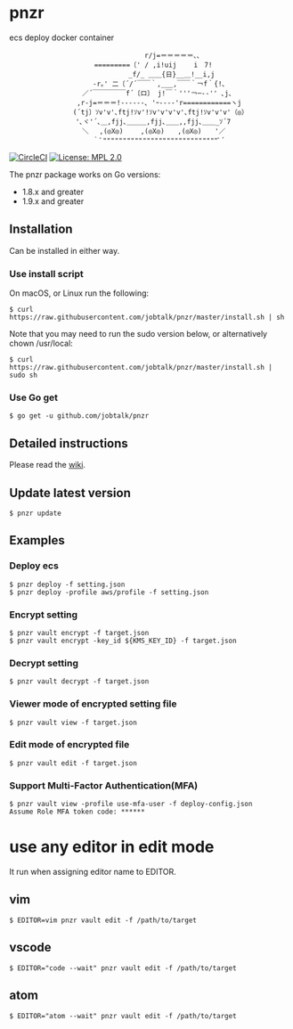 # pnzr
ecs deploy docker container

```
　　　　　　　 　 　 　 　 　 　 　 　 r/j=＝＝＝＝＝､､
　 　 　 　 　 　 　 　 =========〔' / ,i!uij　　 i　7!
　　　　　　　　　　　　　　　　　　_f/_ ＿＿{日}__＿!__i,j
　　　　　　　　　　　　 -r｡' 二〔´/´￣￣｀,___,￣￣｀￢f｀{!､
　　　　　　　　　　　／´￣￣￣￣￣f´〔ロ〕 j!￣｀'''￢─--'' ､j､
　　　　　　　　 　 ,r‐j=＝＝＝!------､ 'ｰ---‐'r============ヽj
　　　　　　　　　 (´tj〕ｿv'v'､ftj!ｿv'!ｿv'v'v'v'､ftj!ｿv'v'v'（◎）
　　　　　　　　　　'､ヾ'´､＿,fjj､＿＿＿,fjj､＿＿,,fjj､＿＿_ｿ´7
　　　　　　　　　　　＼　 ,(◎X◎)　　 ,(◎X◎)　　,(◎X◎)　　'／
　　　　　　　　　　　　 ｀ﾞ"""""""""""""""""""""""""""""ﾞ´
```

[![CircleCI](https://circleci.com/gh/jobtalk/pnzr.svg?style=shield)](https://circleci.com/gh/jobtalk/pnzr)
[![License: MPL 2.0](https://img.shields.io/badge/License-MPL%202.0-brightgreen.svg)](https://opensource.org/licenses/MPL-2.0)

The pnzr package works on Go versions:
* 1.8.x and greater
* 1.9.x and greater

## Installation
Can be installed in either way.

### Use install script
On macOS, or Linux run the following:
```
$ curl https://raw.githubusercontent.com/jobtalk/pnzr/master/install.sh | sh
```

Note that you may need to run the sudo version below, or alternatively chown /usr/local:
```
$ curl https://raw.githubusercontent.com/jobtalk/pnzr/master/install.sh | sudo sh
```

### Use Go get
```
$ go get -u github.com/jobtalk/pnzr
```

## Detailed instructions
Please read the [wiki](https://github.com/jobtalk/pnzr/wiki).

## Update latest version

```
$ pnzr update
```

## Examples

### Deploy ecs

```
$ pnzr deploy -f setting.json
$ pnzr deploy -profile aws/profile -f setting.json
```

### Encrypt setting

```
$ pnzr vault encrypt -f target.json
$ pnzr vault encrypt -key_id ${KMS_KEY_ID} -f target.json
```

### Decrypt setting

```
$ pnzr vault decrypt -f target.json
```

### Viewer mode of encrypted setting file

```
$ pnzr vault view -f target.json
```

### Edit mode of encrypted file

```
$ pnzr vault edit -f target.json
```

### Support Multi-Factor Authentication(MFA)

```
$ pnzr vault view -profile use-mfa-user -f deploy-config.json 
Assume Role MFA token code: ******
```

# use any editor in edit mode
It run when assigning editor name to EDITOR.

## vim
```
$ EDITOR=vim pnzr vault edit -f /path/to/target
```

## vscode
```
$ EDITOR="code --wait" pnzr vault edit -f /path/to/target
```

## atom
```
$ EDITOR="atom --wait" pnzr vault edit -f /path/to/target
```
